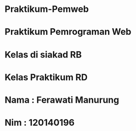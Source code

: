 # Praktikum-Pemweb

# Praktikum Pemrograman Web
# Kelas di siakad RB
# Kelas Praktikum RD
# Nama : Ferawati Manurung
# Nim : 120140196
